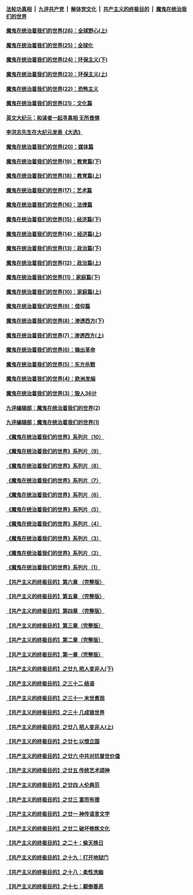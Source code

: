 ####  [法轮功真相](../../../../basic/blob/master/README.md?t=02101831) &nbsp;|&nbsp; [九评共产党](../../../../9ping.md/blob/master/README.md?t=02101831) &nbsp;|&nbsp; [解体党文化](../../../../jtdwh.md/blob/master/README.md?t=02101831)  &nbsp;|&nbsp; [共产主义的终极目的](../../../../gczydzjmd.md/blob/master/README.md?t=02101831) &nbsp;|&nbsp; [魔鬼在统治我们的世界](../../../../mgztzwmdsj.md/blob/master/README.md?t=02101831) 

#### [魔鬼在统治着我们的世界(26)：全球野心(上)](../pages/nsc422/n10900318.md?t=02101831) 

#### [魔鬼在统治着我们的世界(25)：全球化](../pages/nsc422/n10788205.md?t=02101831) 

#### [魔鬼在统治着我们的世界(24)：环保主义(下)](../pages/nsc422/n10695307.md?t=02101831) 

#### [魔鬼在统治着我们的世界(23)：环保主义(上)](../pages/nsc422/n10688613.md?t=02101831) 

#### [魔鬼在统治着我们的世界(22)：恐怖主义](../pages/nsc422/n10614727.md?t=02101831) 

#### [魔鬼在统治着我们的世界(21)：文化篇](../pages/nsc422/n10597706.md?t=02101831) 

#### [英文大纪元：和读者一起寻真相 无所畏惧](../pages/nsc422/n12542027.md?t=02101831) 

#### [李洪志先生在大纪元发表《大选》](../pages/nsc422/n12534746.md?t=02101831) 

#### [魔鬼在统治着我们的世界(20)：媒体篇](../pages/nsc422/n10586579.md?t=02101831) 

#### [魔鬼在统治着我们的世界(19)：教育篇(下)](../pages/nsc422/n10564808.md?t=02101831) 

#### [魔鬼在统治着我们的世界(18)：教育篇(上)](../pages/nsc422/n10526970.md?t=02101831) 

#### [魔鬼在统治着我们的世界(17)：艺术篇](../pages/nsc422/n10499093.md?t=02101831) 

#### [魔鬼在统治着我们的世界(16)：法律篇](../pages/nsc422/n10485969.md?t=02101831) 

#### [魔鬼在统治着我们的世界(15)：经济篇(下)](../pages/nsc422/n10469975.md?t=02101831) 

#### [魔鬼在统治着我们的世界(14)：经济篇(上)](../pages/nsc422/n10457370.md?t=02101831) 

#### [魔鬼在统治着我们的世界(13)：政治篇(下)](../pages/nsc422/n10448270.md?t=02101831) 

#### [魔鬼在统治着我们的世界(12)：政治篇(上)](../pages/nsc422/n10444576.md?t=02101831) 

#### [魔鬼在统治着我们的世界(11)：家庭篇(下)](../pages/nsc422/n10440961.md?t=02101831) 

#### [魔鬼在统治着我们的世界(10)：家庭篇(上)](../pages/nsc422/n10435448.md?t=02101831) 

#### [魔鬼在统治着我们的世界(9)：信仰篇](../pages/nsc422/n10432159.md?t=02101831) 

#### [魔鬼在统治着我们的世界(8)：渗透西方(下)](../pages/nsc422/n10429603.md?t=02101831) 

#### [魔鬼在统治着我们的世界(7)：渗透西方(上)](../pages/nsc422/n10426013.md?t=02101831) 

#### [魔鬼在统治着我们的世界(6)：输出革命](../pages/nsc422/n10421536.md?t=02101831) 

#### [魔鬼在统治着我们的世界(5)：东方杀戮](../pages/nsc422/n10417707.md?t=02101831) 

#### [魔鬼在统治着我们的世界(4)：欧洲发端](../pages/nsc422/n10414890.md?t=02101831) 

#### [魔鬼在统治着我们的世界(3)：毁人36计](../pages/nsc422/n10411583.md?t=02101831) 

#### [九评编辑部：魔鬼在统治着我们的世界(2)](../pages/nsc422/n10410036.md?t=02101831) 

#### [九评编辑部：魔鬼在统治着我们的世界(1)](../pages/nsc422/n10406825.md?t=02101831) 

#### [《魔鬼在统治着我们的世界》系列片（10）](../pages/nsc422/n12292670.md?t=02101831) 

#### [《魔鬼在统治着我们的世界》系列片（9）](../pages/nsc422/n12290859.md?t=02101831) 

#### [《魔鬼在统治着我们的世界》系列片（8）](../pages/nsc422/n12287445.md?t=02101831) 

#### [《魔鬼在统治着我们的世界》系列片（7）](../pages/nsc422/n12283425.md?t=02101831) 

#### [《魔鬼在统治着我们的世界》系列片（6）](../pages/nsc422/n12282314.md?t=02101831) 

#### [《魔鬼在统治着我们的世界》系列片（5）](../pages/nsc422/n12281419.md?t=02101831) 

#### [《魔鬼在统治着我们的世界》系列片（4）](../pages/nsc422/n12274024.md?t=02101831) 

#### [《魔鬼在统治着我们的世界》系列片（3）](../pages/nsc422/n12271322.md?t=02101831) 

#### [《魔鬼在统治着我们的世界》系列片（2）](../pages/nsc422/n12269049.md?t=02101831) 

#### [《魔鬼在统治着我们的世界》系列片（1）](../pages/nsc422/n12267575.md?t=02101831) 

#### [【共产主义的终极目的】第六章 （完整版）](../pages/nsc422/n11428913.md?t=02101831) 

#### [【共产主义的终极目的】第五章 （完整版）](../pages/nsc422/n11428912.md?t=02101831) 

#### [【共产主义的终极目的】第四章 （完整版）](../pages/nsc422/n11428907.md?t=02101831) 

#### [【共产主义的终极目的】第三章（完整版）](../pages/nsc422/n11428848.md?t=02101831) 

#### [【共产主义的终极目的】第二章（完整版）](../pages/nsc422/n11428831.md?t=02101831) 

#### [【共产主义的终极目的】第一章（完整版）](../pages/nsc422/n11417651.md?t=02101831) 

#### [【共产主义的终极目的】之廿九 把人变非人(下)](../pages/nsc422/n11344140.md?t=02101831) 

#### [【共产主义的终极目的】之三十二 结语](../pages/nsc422/n11360535.md?t=02101831) 

#### [【共产主义的终极目的】之三十一 末世景观](../pages/nsc422/n11351129.md?t=02101831) 

#### [【共产主义的终极目的】之三十 几成狼世界](../pages/nsc422/n11348280.md?t=02101831) 

#### [【共产主义的终极目的】之廿八 把人变非人(上)](../pages/nsc422/n11340492.md?t=02101831) 

#### [【共产主义的终极目的】之廿七 以恨立国](../pages/nsc422/n11336944.md?t=02101831) 

#### [【共产主义的终极目的】之廿六 中共对抗普世价值](../pages/nsc422/n11324785.md?t=02101831) 

#### [【共产主义的终极目的】之廿五 传统艺术颂神](../pages/nsc422/n11296396.md?t=02101831) 

#### [【共产主义的终极目的】之廿四 人伦典范](../pages/nsc422/n11296397.md?t=02101831) 

#### [【共产主义的终极目的】之廿三 富而有德](../pages/nsc422/n11283598.md?t=02101831) 

#### [【共产主义的终极目的】之廿一 神传语言文字](../pages/nsc422/n11263265.md?t=02101831) 

#### [【共产主义的终极目的】之廿二 破坏修炼文化](../pages/nsc422/n11245728.md?t=02101831) 

#### [【共产主义的终极目的】之二十：偷天换日](../pages/nsc422/n11238846.md?t=02101831) 

#### [【共产主义的终极目的】之十九：打开地狱门](../pages/nsc422/n11206376.md?t=02101831) 

#### [【共产主义的终极目的】之十八：柔性洗脑](../pages/nsc422/n11199994.md?t=02101831) 

#### [【共产主义的终极目的】之十七：颠倒善恶](../pages/nsc422/n11179782.md?t=02101831) 

